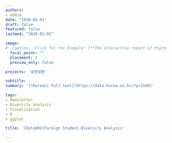```yaml
---
authors:
- admin
date: "2020-02-01"
draft: false
featured: false
lastmod: "2020-02-01"

image:
#  caption: 'Click for the Example: [**The Interactive report of Psychological Assessment (Korean)**](https://a072826.github.io/kibum_moon/19_2_KUSCC.html)'
  focal_point: ""
  placement: 2
  preview_only: false

projects: '설명설명'

subtitle: 
summary: '[(Korean) Full text](https://data.korea.ac.kr/?p=2569)'

tags:
- Newsletter
- Diversity analysis
- Visualization
- R
- ggplot

title: '[Data@KU]Foreign Student Diversity Analysis'

---
```




